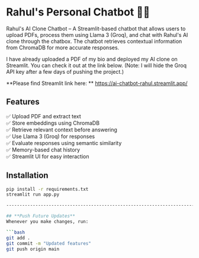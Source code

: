 # Rahul's Personal Chatbot 🤖📄

Rahul's AI Clone Chatbot – A Streamlit-based chatbot that allows users to upload PDFs, process them using Llama 3 (Groq), and chat with Rahul's AI clone through the chatbox. The chatbot retrieves contextual information from ChromaDB for more accurate responses.

I have already uploaded a PDF of my bio and deployed my AI clone on Streamlit. You can check it out at the link below. (Note: I will hide the Groq API key after a few days of pushing the project.)

**Please find Streamlit link here: ** https://ai-chatbot-rahul.streamlit.app/

## Features
✅ Upload PDF and extract text  
✅ Store embeddings using ChromaDB  
✅ Retrieve relevant context before answering  
✅ Use Llama 3 (Groq) for responses  
✅ Evaluate responses using semantic similarity  
✅ Memory-based chat history  
✅ Streamlit UI for easy interaction  

## Installation
```bash
pip install -r requirements.txt
streamlit run app.py

-----------------------------------------------------------------------

## **Push Future Updates**
Whenever you make changes, run:

```bash
git add .
git commit -m "Updated features"
git push origin main
